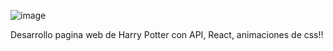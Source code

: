 ![image](https://github.com/JorgeLLezcano/Harry-Potter-web/assets/119429934/026485e1-052d-4872-aece-4c6217173da3)

Desarrollo pagina web de Harry Potter con API, React, animaciones de css!!

